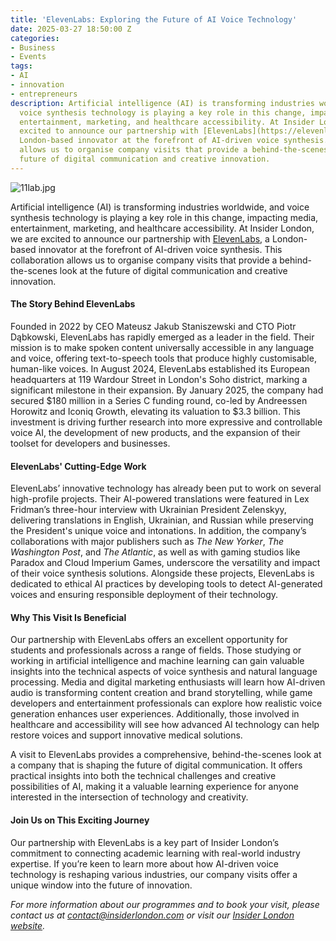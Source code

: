 ```yaml
---
title: 'ElevenLabs: Exploring the Future of AI Voice Technology'
date: 2025-03-27 18:50:00 Z
categories:
- Business
- Events
tags:
- AI
- innovation
- entrepreneurs
description: Artificial intelligence (AI) is transforming industries worldwide, and
  voice synthesis technology is playing a key role in this change, impacting media,
  entertainment, marketing, and healthcare accessibility. At Insider London, we are
  excited to announce our partnership with [ElevenLabs](https://elevenlabs.io/), a
  London-based innovator at the forefront of AI-driven voice synthesis. This collaboration
  allows us to organise company visits that provide a behind-the-scenes look at the
  future of digital communication and creative innovation.
---
```


![11lab.jpg](/uploads/11lab.jpg)

Artificial intelligence (AI) is transforming industries worldwide, and voice synthesis technology is playing a key role in this change, impacting media, entertainment, marketing, and healthcare accessibility. At Insider London, we are excited to announce our partnership with [ElevenLabs](https://elevenlabs.io/), a London-based innovator at the forefront of AI-driven voice synthesis. This collaboration allows us to organise company visits that provide a behind-the-scenes look at the future of digital communication and creative innovation.

#### The Story Behind ElevenLabs

Founded in 2022 by CEO Mateusz Jakub Staniszewski and CTO Piotr Dąbkowski, ElevenLabs has rapidly emerged as a leader in the field. Their mission is to make spoken content universally accessible in any language and voice, offering text-to-speech tools that produce highly customisable, human-like voices. In August 2024, ElevenLabs established its European headquarters at 119 Wardour Street in London's Soho district, marking a significant milestone in their expansion. By January 2025, the company had secured $180 million in a Series C funding round, co-led by Andreessen Horowitz and Iconiq Growth, elevating its valuation to $3.3 billion. This investment is driving further research into more expressive and controllable voice AI, the development of new products, and the expansion of their toolset for developers and businesses.

#### ElevenLabs' Cutting-Edge Work

ElevenLabs’ innovative technology has already been put to work on several high-profile projects. Their AI-powered translations were featured in Lex Fridman’s three-hour interview with Ukrainian President Zelenskyy, delivering translations in English, Ukrainian, and Russian while preserving the President's unique voice and intonations. In addition, the company’s collaborations with major publishers such as *The New Yorker*, *The Washington Post*, and *The Atlantic*, as well as with gaming studios like Paradox and Cloud Imperium Games, underscore the versatility and impact of their voice synthesis solutions. Alongside these projects, ElevenLabs is dedicated to ethical AI practices by developing tools to detect AI-generated voices and ensuring responsible deployment of their technology.

#### Why This Visit Is Beneficial

Our partnership with ElevenLabs offers an excellent opportunity for students and professionals across a range of fields. Those studying or working in artificial intelligence and machine learning can gain valuable insights into the technical aspects of voice synthesis and natural language processing. Media and digital marketing enthusiasts will learn how AI-driven audio is transforming content creation and brand storytelling, while game developers and entertainment professionals can explore how realistic voice generation enhances user experiences. Additionally, those involved in healthcare and accessibility will see how advanced AI technology can help restore voices and support innovative medical solutions.

A visit to ElevenLabs provides a comprehensive, behind-the-scenes look at a company that is shaping the future of digital communication. It offers practical insights into both the technical challenges and creative possibilities of AI, making it a valuable learning experience for anyone interested in the intersection of technology and creativity.

#### Join Us on This Exciting Journey

Our partnership with ElevenLabs is a key part of Insider London’s commitment to connecting academic learning with real-world industry expertise. If you’re keen to learn more about how AI-driven voice technology is reshaping various industries, our company visits offer a unique window into the future of innovation.

*For more information about our programmes and to book your visit, please contact us at [contact@insiderlondon.com](mailto:contact@insiderlondon.com) or visit our [Insider London website](https://www.insiderlondon.com/).*
